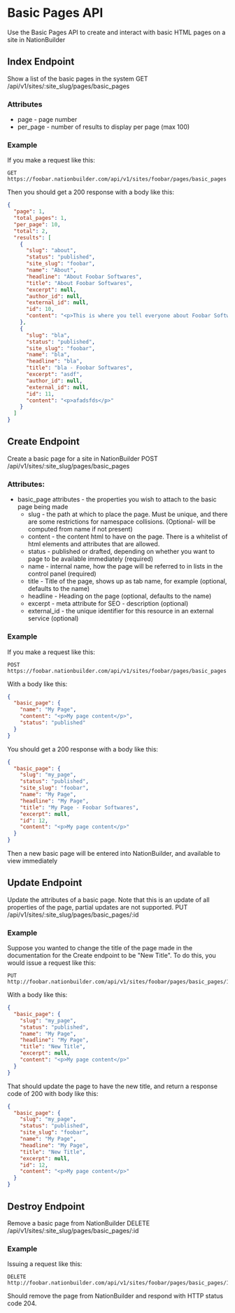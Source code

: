 Basic Pages API
===============
Use the Basic Pages API to create and interact with basic HTML pages on a site in NationBuilder

Index Endpoint
--------------
Show a list of the basic pages in the system
GET /api/v1/sites/:site_slug/pages/basic_pages

### Attributes
* page - page number
* per_page - number of results to display per page (max 100)

### Example

If you make a request like this:

```
GET https://foobar.nationbuilder.com/api/v1/sites/foobar/pages/basic_pages
```

Then you should get a 200 response with a body like this:

```json
{
  "page": 1,
  "total_pages": 1,
  "per_page": 10,
  "total": 2,
  "results": [
    {
      "slug": "about",
      "status": "published",
      "site_slug": "foobar",
      "name": "About",
      "headline": "About Foobar Softwares",
      "title": "About Foobar Softwares",
      "excerpt": null,
      "author_id": null,
      "external_id": null,
      "id": 10,
      "content": "<p>This is where you tell everyone about Foobar Softwares.</p>"
    },
    {
      "slug": "bla",
      "status": "published",
      "site_slug": "foobar",
      "name": "bla",
      "headline": "bla",
      "title": "bla - Foobar Softwares",
      "excerpt": "asdf",
      "author_id": null,
      "external_id": null,
      "id": 11,
      "content": "<p>afadsfds</p>"
    }
  ]
}
```

Create Endpoint
---------------
Create a basic page for a site in NationBuilder
POST /api/v1/sites/:site_slug/pages/basic_pages

### Attributes:
* basic_page attributes - the properties you wish to attach to the basic page being made
    * slug - the path at which to place the page.  Must be unique, and there are some restrictions for namespace collisions. (Optional- will be computed from name if not present)
    * content - the content html to have on the page.  There is a whitelist of html elements and attributes that are allowed.
    * status - published or drafted, depending on whether you want to page to be available immediately (required)
    * name - internal name, how the page will be referred to in lists in the control panel (required)
    * title - Title of the page, shows up as tab name, for example (optional, defaults to the name)
    * headline - Heading on the page (optional, defaults to the name)
    * excerpt - meta attribute for SEO - description (optional)
    * external_id - the unique identifier for this resource in an external service (optional)

### Example

If you make a request like this:
```
POST https://foobar.nationbuilder.com/api/v1/sites/foobar/pages/basic_pages
```

With a body like this:

```json
{
  "basic_page": {
    "name": "My Page",
    "content": "<p>My page content</p>",
    "status": "published"
  }
}
```

You should get a 200 response with a body like this:
```json
{
  "basic_page": {
    "slug": "my_page",
    "status": "published",
    "site_slug": "foobar",
    "name": "My Page",
    "headline": "My Page",
    "title": "My Page - Foobar Softwares",
    "excerpt": null,
    "id": 12,
    "content": "<p>My page content</p>"
  }
}
```

Then a new basic page will be entered into NationBuilder, and available to view immediately

Update Endpoint
---------------

Update the attributes of a basic page.  Note that this is an update of all properties of the page, partial updates are not supported.
PUT /api/v1/sites/:site_slug/pages/basic_pages/:id

### Example

Suppose you wanted to change the title of the page made in the documentation for the Create endpoint to be "New Title".  To do this, you would issue a request like this:

```
PUT http://foobar.nationbuilder.com/api/v1/sites/foobar/pages/basic_pages/12
```

With a body like this:

```json
{
  "basic_page": {
    "slug": "my_page",
    "status": "published",
    "name": "My Page",
    "headline": "My Page",
    "title": "New Title",
    "excerpt": null,
    "content": "<p>My page content</p>"
  }
}
```

That should update the page to have the new title, and return a response code of 200 with body like this:

```json
{
  "basic_page": {
    "slug": "my_page",
    "status": "published",
    "site_slug": "foobar",
    "name": "My Page",
    "headline": "My Page",
    "title": "New Title",
    "excerpt": null,
    "id": 12,
    "content": "<p>My page content</p>"
  }
}
```


Destroy Endpoint
----------------

Remove a basic page from NationBuilder
DELETE /api/v1/sites/:site_slug/pages/basic_pages/:id

### Example

Issuing a request like this:

```
DELETE http://foobar.nationbuilder.com/api/v1/sites/foobar/pages/basic_pages/12
```

Should remove the page from NationBuilder and respond with HTTP status code 204.
